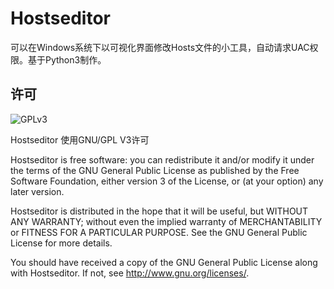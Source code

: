 # Hostseditor

可以在Windows系统下以可视化界面修改Hosts文件的小工具，自动请求UAC权限。基于Python3制作。

## 许可

![GPLv3](https://www.gnu.org/graphics/gplv3-127x51.png)

Hostseditor 使用GNU/GPL V3许可

Hostseditor is free software: you can redistribute it and/or modify it under the terms of the GNU General Public License as published by the Free Software Foundation, either version 3 of the License, or (at your option) any later version.

Hostseditor is distributed in the hope that it will be useful, but WITHOUT ANY WARRANTY; without even the implied warranty of MERCHANTABILITY or FITNESS FOR A PARTICULAR PURPOSE.  See the GNU General Public License for more details.

You should have received a copy of the GNU General Public License along with Hostseditor.  If not, see <http://www.gnu.org/licenses/>.
